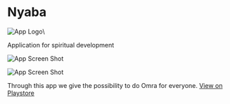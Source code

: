 # Nyaba

![App Logo](https://play-lh.googleusercontent.com/3XnTcj70wCnm3n61rpETl4b9-WJhenR7Aa3G71r0nOW2J7M0-Q7Jgp61Hjp1HNcDC68=s180-rw)\

Application for spiritual development

![App Screen Shot](https://play-lh.googleusercontent.com/iFFtgyysIC_IRg-0EieNABnDzNqqMoC6WMK3MWap0OuRcKYxpXH33Tp7LiRVs3yCRQ=w720-h310-rw)

![App Screen Shot](https://play-lh.googleusercontent.com/NRFFpKABgPd_EZBmgEcQNy40T84uEvAeMkmDW9uNPUj_EAebY2eqGR_8lcKdubQcwqiN=w720-h310-rw)

Through this app we give the possibility to do Omra for everyone. [View on Playstore](https://play.google.com/store/apps/details?id=com.topstack.nyaba)
